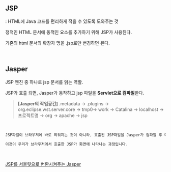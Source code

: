 ## JSP

: HTML에 Java 코드를 편리하게 적을 수 있도록 도와주는 것

정적인 HTML 문서에 동적인 요소를 추가하기 위해 JSP가 사용된다.

기존의 html 문서의 확장자 명을 .jsp로만 변경하면 된다.

<br>

## Jasper

JSP 엔진 중 하나로 jsp 문서를 읽는 역할. 

JSP가 호출 되면, Jasper가 동작하고 jsp 파일을 **Servlet으로 컴파일**한다.

> **[Jasper의 작업공간]**
.metadata → .plugins → org.eclipse.wst.server.core → tmp0→ work → Catalina → localhost → 프로젝트명 → org → apache → jsp

<br>

```java
JSP파일이 브라우저에 바로 띄워지는 것이 아니라, 호출된 JSP파일을 Jasper가 컴파일 후 다시 HTML에 그려주는 것.

이것이 우리가 브라우저에서 호출한 JSP가 화면에 나타나는 과정입니다.
```

<br>

[JSP를 서블릿으로 변환시켜주는 Jasper](https://thisisnew-storage.tistory.com/6)